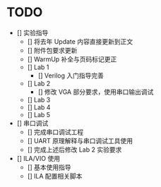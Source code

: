 # TODO

- [] 实验指导
    - [] 将去年 Update 内容直接更新到正文
    - [] 附件包要求更新
    - [] WarmUp 补全与页码标记更正
    - [] Lab 1
        - [] Verilog 入门指导完善
    - [] Lab 2
        - [] 修改 VGA 部分要求，使用串口输出调试
    - [] Lab 3
    - [] Lab 4
    - [] Lab 5
- [] 串口调试
    - [] 完成串口调试工程
    - [] UART 原理解释与串口调试工具使用
    - [] 完成上述后修改 Lab 2 实验要求
- [] ILA/VIO 使用
    - [] 基本使用指导
    - [] ILA 配置相关脚本
